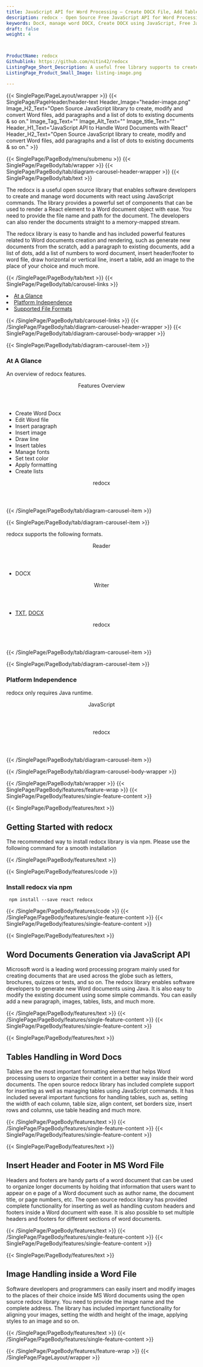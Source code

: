 ```yaml
---
title: JavaScript API for Word Processing – Create DOCX File, Add Tables & Images
description: redocx - Open Source Free JavaScript API for Word Processing. Generate, modify, manage sections, tables, header/footer & add Paragraphs to Word DOCX with react.
keywords: DocX, manage word DOCX, Create DOCX using JavaScript, Free JavaScript API, Free APIs, Free JavaScript library, Free DOCX APIs, Free DOCX JavaScript API, Open Source JavaScript API, JavaScript APIS, Create DOCX using JavaScript, Convert DOCX using, add sections to Word files, manage header/footer, add tables to Word documents
draft: false
weight: 4



ProductName: redocx
Githublink: https://github.com/nitin42/redocx
ListingPage_Short_Description: A useful free library supports to create and manage Word documents with react. Add paragraphs and a list of dots to existing documents & so on.
ListingPage_Product_Small_Image: listing-image.png 

---
```


{{< SinglePage/PageLayout/wrapper >}}
{{< SinglePage/PageHeader/header-text
Header_Image="header-image.png"
Image_H2_Text="Open Source JavaScript library to create, modify and convert Word files, add paragraphs and a list of dots to existing documents & so on."
Image_Tag_Text=""
Image_Alt_Text=""
Image_title_Text=""
Header_H1_Text="JavaScript API to Handle Word Documents with React"
Header_H2_Text="Open Source JavaScript library to create, modify and convert Word files, add paragraphs and a list of dots to existing documents & so on." >}}

{{< SinglePage/PageBody/menu/submenu >}}
{{< SinglePage/PageBody/tab/wrapper >}}
{{< SinglePage/PageBody/tab/diagram-carousel-header-wrapper >}}
{{< SinglePage/PageBody/tab/text >}}



<p>The redocx is a useful open source library that enables software developers to create and manage word documents with react using JavaScript commands. The library provides a powerful set of components that can be used to render a React element to a Word document object with ease. You need to provide the file name and path for the document. The developers can also render the documents straight to a memory-mapped stream.</p>
<p>The redocx library is easy to handle and has included powerful features related to Word documents creation and rendering, such as generate new documents from the scratch, add a paragraph to existing documents, add a list of dots, add a list of numbers to word document, insert header/footer to word file, draw horizontal or vertical line, insert a table, add an image to the place of your choice and much more.</p>

{{< /SinglePage/PageBody/tab/text >}}
{{< SinglePage/PageBody/tab/carousel-links >}}

<li data-target="#diagramcarousel" data-slide-to="0"><a href="#">At a Glance</a></li>
<li data-target="#diagramcarousel" data-slide-to="2"><a href="#">Platform Independence</a></li>
<li data-target="#diagramcarousel" data-slide-to="1"><a class="activetab" href="#">Supported File Formats</a></li>


{{< /SinglePage/PageBody/tab/carousel-links >}}
{{< /SinglePage/PageBody/tab/diagram-carousel-header-wrapper >}}
{{< SinglePage/PageBody/tab/diagram-carousel-body-wrapper >}}

{{< SinglePage/PageBody/tab/diagram-carousel-item >}}
<h3>At A Glance</h3>
<p>An overview of redocx features.</p>
<div class="diagram1 d1-poi">
<div class="d1-row">
<div class="d1-col d1-right"><header>Features Overview</header>
<ul>
<li>Create Word Docx</li>
<li>Edit Word file</li>
<li>Insert paragraph</li>
<li>Insert image</li>
<li>Draw line</li>
<li>Insert tables</li>
<li>Manage fonts</li>
<li>Set text color</li>
<li>Apply formatting</li>
<li>Create lists</li>
</ul>
</div>
</div>
<!--/row-->
<div class="d1-logo" style="border: none;"><header>redocx</header><footer><small></small></footer></div>
<!--/logo--></div>
<!--/diagram1-->
{{< /SinglePage/PageBody/tab/diagram-carousel-item >}}

{{< SinglePage/PageBody/tab/diagram-carousel-item >}}
<p>redocx supports the following formats.</p>
<div class="diagram1 d2 d1-poi">
<div class="d1-row">
<div class="d1-col d1-left"><header><i class="fa fa-arrows-v"> </i> Reader</header>
<ul>
<li>DOCX</li>
</ul>
</div>
<!--/left-->
<div class="d1-col d1-right"><header><i class="fa fa-long-arrow-down"> </i> Writer</header>
<ul>
<li><a href="https://docs.fileformat.com/word-processing/txt/">TXT</a>, 
 <a href="https://docs.fileformat.com/word-processing/docx/">DOCX</a></li>
</ul>
</div>
<!--/right--></div>
<!--/row-->
<div class="d1-logo" style="border: none;"><header>redocx</header><footer><small></small></footer></div>
<!--/logo--></div>
<!--/diagram2-->
{{< /SinglePage/PageBody/tab/diagram-carousel-item >}}

{{< SinglePage/PageBody/tab/diagram-carousel-item >}}
<h3>Platform Independence</h3>
<p>redocx only requires Java runtime.</p>
<div class="diagram1 d1-poi">
<div class="d1-row">
<div class="d1-col d1-left"><header><i class="fa fa-cubes"> </i>JavaScript</header></div>
<!--/left-->
<div class="d1-col d1-right"> </div>
<!--/right--></div>
<!--/row-->
<div class="d1-logo" style="border: none;"><header>redocx</header><footer><small></small></footer></div>
<!--/logo--></div>
<!--/diagram2 -->
{{< /SinglePage/PageBody/tab/diagram-carousel-item >}}

{{< /SinglePage/PageBody/tab/diagram-carousel-body-wrapper >}}

{{< /SinglePage/PageBody/tab/wrapper >}}
{{< SinglePage/PageBody/features/feature-wrap >}}
{{< SinglePage/PageBody/features/single-feature-content >}}

{{< SinglePage/PageBody/features/text >}}
<h2 class="h2title">Getting Started with redocx</h2>
<p>The recommended way to install redocx library is via npm. Please use the following command for a smooth installation</p>
{{< /SinglePage/PageBody/features/text >}}

{{< SinglePage/PageBody/features/code >}}
<h3><strong>Install redocx via npm</strong></h3>
<pre><code class="html"> npm install --save react redocx </code></pre>

{{< /SinglePage/PageBody/features/code >}}
{{< /SinglePage/PageBody/features/single-feature-content >}}
{{< SinglePage/PageBody/features/single-feature-content >}}

{{< SinglePage/PageBody/features/text >}}
<h2 class="h2title">Word Documents Generation via JavaScript API</h2>
<p>Microsoft word is a leading word processing program mainly used for creating documents that are used across the globe such as letters, brochures, quizzes or tests, and so on. The redocx library enables software developers to generate new Word documents using Java. It is also easy to modify the existing document using some simple commands. You can easily add a new paragraph, images, tables, lists, and much more.</p>

{{< /SinglePage/PageBody/features/text >}}
{{< /SinglePage/PageBody/features/single-feature-content >}}
{{< SinglePage/PageBody/features/single-feature-content >}}

{{< SinglePage/PageBody/features/text >}}
<h2 class="h2title">Tables Handling in Word Docs</h2>
<p>Tables are the most important formatting element that helps Word processing users to organize their content in a better way inside their word documents. The open source redocx library has included complete support for inserting as well as managing tables using JavaScript commands. It has included several important functions for handling tables, such as, setting the width of each column, table size, align content, set borders size, insert rows and columns, use table heading and much more.</p>

{{< /SinglePage/PageBody/features/text >}}
{{< /SinglePage/PageBody/features/single-feature-content >}}
{{< SinglePage/PageBody/features/single-feature-content >}}

{{< SinglePage/PageBody/features/text >}}
<h2 class="h2title">Insert Header and Footer in MS Word File</h2>
<p>Headers and footers are handy parts of a word document that can be used to organize longer documents by holding that information that users want to appear on e page of a Word document such as author name, the document title, or page numbers, etc. The open source redocx library has provided complete functionality for inserting as well as handling custom headers and footers inside a Word document with ease. It is also possible to set multiple headers and footers for different sections of word documents.</p>

{{< /SinglePage/PageBody/features/text >}}
{{< /SinglePage/PageBody/features/single-feature-content >}}
{{< SinglePage/PageBody/features/single-feature-content >}}

{{< SinglePage/PageBody/features/text >}}
<h2 class="h2title">Image Handling inside a Word File</h2>
<p>Software developers and programmers can easily insert and modify images to the places of their choice inside MS Word documents using the open source redocx library. You need to provide the image name and the complete address. The library has included important functionality for aligning your images, setting the width and height of the image, applying styles to an image and so on.</p>

{{< /SinglePage/PageBody/features/text >}}
{{< /SinglePage/PageBody/features/single-feature-content >}}

{{< /SinglePage/PageBody/features/feature-wrap >}}
{{< /SinglePage/PageLayout/wrapper >}}